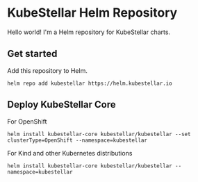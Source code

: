 # KubeStellar Helm Repository

Hello world!  I'm a Helm repository for KubeStellar charts.

## Get started

Add this repository to Helm.

```
helm repo add kubestellar https://helm.kubestellar.io
```

## Deploy KubeStellar Core

For OpenShift
```
helm install kubestellar-core kubestellar/kubestellar --set clusterType=OpenShift --namespace=kubestellar
```

For Kind and other Kubernetes distributions
```
helm install kubestellar-core kubestellar/kubestellar --namespace=kubestellar
```